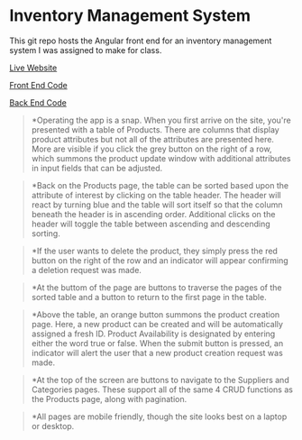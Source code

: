 # Inventory Management System

This git repo hosts the Angular front end for an inventory management system I was assigned to make for class.

[Live Website](https://gwyche.github.io/LiveDashboard/)

[Front End Code](https://github.com/gwyche/dashboard_front)

[Back End Code](https://github.com/gwyche/dashboardback)

>*Operating the app is a snap. When you first arrive on the site, you're presented with a table of Products. There are columns that display product attributes but not all of the attributes are presented here. More are visible if you click the grey button on the right of a row, which summons the product update window with additional attributes in input fields that can be adjusted.

>*Back on the Products page, the table can be sorted based upon the attribute of interest by clicking on the table header. The header will react by turning blue and the table will sort itself so that the column beneath the header is in ascending order. Additional clicks on the header will toggle the table between ascending and descending sorting.

>*If the user wants to delete the product, they simply press the red button on the right of the row and an indicator will appear confirming a deletion request was made. 

>*At the buttom of the page are buttons to traverse the pages of the sorted table and a button to return to the first page in the table.

>*Above the table, an orange button summons the product creation page. Here, a new product can be created and will be automatically assigned a fresh ID. Product Availability is designated by entering either the word true or false. When the submit button is pressed, an indicator will alert the user that a new product creation request was made.

>*At the top of the screen are buttons to navigate to the Suppliers and Categories pages. These support all of the same 4 CRUD functions as the Products page, along with pagination.

>*All pages are mobile friendly, though the site looks best on a laptop or desktop.
